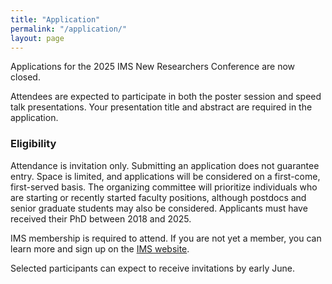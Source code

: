 ```yaml
---
title: "Application"
permalink: "/application/"
layout: page
---
```


Applications for the 2025 IMS New Researchers Conference are now closed.

Attendees are expected to participate in both the poster session and speed talk presentations. Your presentation title and abstract are required in the application.

### Eligibility
Attendance is invitation only. Submitting an application does not guarantee entry. Space is limited, and applications will be considered on a first-come, first-served basis. The organizing committee will prioritize individuals who are starting or recently started faculty positions, although postdocs and senior graduate students may also be considered. Applicants must have received their PhD between 2018 and 2025.

IMS membership is required to attend. If you are not yet a member, you can learn more and sign up on the [IMS website](https://imstat.org/individual-membership/). 

Selected participants can expect to receive invitations by early June.

